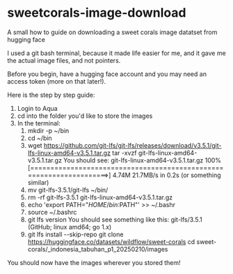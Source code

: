 # sweetcorals-image-download
A small how to guide on downloading a sweet corals image datatset from hugging face 

I used a git bash terminal, because it made life easier for me, and it gave me the actual image files, and not pointers.

Before you begin, have a hugging face account and you may need an access token (more on that later!).


Here is the step by step guide:

1. Login to Aqua
2. cd into the folder you'd like to store the images
3. In the terminal:
   1. mkdir -p ~/bin
   2. cd ~/bin
   3. wget https://github.com/git-lfs/git-lfs/releases/download/v3.5.1/git-lfs-linux-amd64-v3.5.1.tar.gz <break></break>
      <break>tar -xvzf git-lfs-linux-amd64-v3.5.1.tar.gz </break>
      You should see: git-lfs-linux-amd64-v3.5.1.tar.gz    100%[====================================================================>]   4.74M  21.7MB/s    in 0.2s (or something similar) <break>
   6. mv git-lfs-3.5.1/git-lfs ~/bin/
   7. rm -rf git-lfs-3.5.1 git-lfs-linux-amd64-v3.5.1.tar.gz
   8. echo 'export PATH="$HOME/bin:$PATH"' >> ~/.bashr
   9. source ~/.bashrc
   10. git lfs version
       You should see something like this: git-lfs/3.5.1 (GitHub; linux amd64; go 1.x)
   12. git lfs install --skip-repo
       git clone https://huggingface.co/datasets/wildflow/sweet-corals
       cd sweet-corals/_indonesia_tabuhan_p1_20250210/images

You should now have the images wherever you stored them!
   

